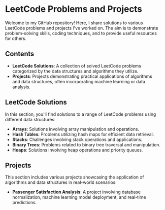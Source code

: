 # LeetCode Problems and Projects

Welcome to my GitHub repository! Here, I share solutions to various LeetCode problems and projects I've worked on. The aim is to demonstrate problem-solving skills, coding techniques, and to provide useful resources for others.

## Contents

- **LeetCode Solutions**: A collection of solved LeetCode problems categorized by the data structures and algorithms they utilize.
- **Projects**: Projects demonstrating practical applications of algorithms and data structures, often incorporating machine learning or data analysis.

## LeetCode Solutions

In this section, you'll find solutions to a range of LeetCode problems using different data structures:

- **Arrays**: Solutions involving array manipulation and operations.
- **Hash Tables**: Problems utilizing hash maps for efficient data retrieval.
- **Stacks**: Challenges involving stack operations and applications.
- **Binary Trees**: Problems related to binary tree traversal and manipulation.
- **Heaps**: Solutions involving heap operations and priority queues.

## Projects

This section includes various projects showcasing the application of algorithms and data structures in real-world scenarios:

- **Passenger Satisfaction Analysis**: A project involving database normalization, machine learning model deployment, and real-time predictions.



